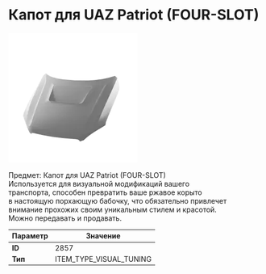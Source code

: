 # Капот для UAZ Patriot (FOUR-SLOT)

![Item Image](../img/2857.webp?raw=true)

Предмет: Капот для UAZ Patriot (FOUR-SLOT)<br>Используется для визуальной модификаций вашего<br>транспорта, способен превратить ваше ржавое корыто<br>в настоящую порхающую бабочку, что обязательно привлечет<br>внимание прохожих своим уникальным стилем и красотой.<br>Можно передавать и продавать.


| Параметр | Значение |
|----------|----------|
| **ID** | 2857 |
| **Тип** | ITEM_TYPE_VISUAL_TUNING |

